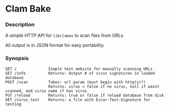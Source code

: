 # Clam Bake

### Description

A simple HTTP API for `libclamav` to scan files from URLs.

All output is in JSON format for easy portability.

### Synopsis

```
GET /              Simple test website for manually scanning URLs
GET /info          Returns: Output # of virus signatures in loaded database
POST /scan         Takes: url param (must begin with http(s)?)
                   Returns: virus = false if no virus, null if wasnt scanned, and virus name if has virus
PUT /reload        Returns: true or false if reload database from disk
GET /virus_test    Returns: a file with Eicar-Test-Signature for testing
```
